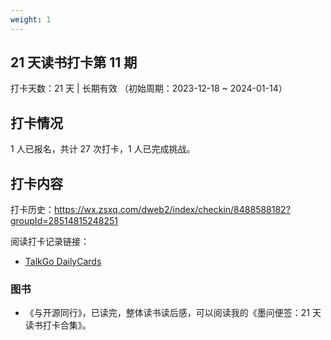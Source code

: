 ```yaml
---
weight: 1
---
```


## 21 天读书打卡第 11 期

打卡天数：21 天 | 长期有效 （初始周期：2023-12-18 ~ 2024-01-14）

## 打卡情况

1 人已报名，共计 27 次打卡，1 人已完成挑战。

## 打卡内容

打卡历史：https://wx.zsxq.com/dweb2/index/checkin/8488588182?groupId=28514815248251

阅读打卡记录链接：
- [TalkGo DailyCards](https://talkgo.news/card/page)

### 图书

- 《与开源同行》，已读完，整体读书读后感，可以阅读我的《墨问便签：21 天读书打卡合集》。
